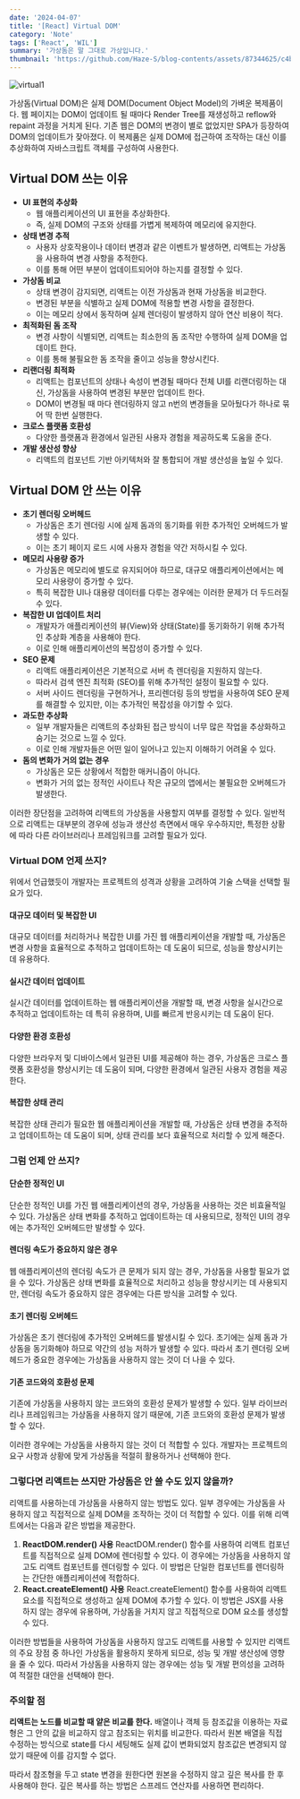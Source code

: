 ```yaml
---
date: '2024-04-07'
title: '[React] Virtual DOM'
category: 'Note'
tags: ['React', 'WIL']
summary: '가상돔은 말 그대로 가상입니다.'
thumbnail: 'https://github.com/Haze-S/blog-contents/assets/87344625/c4b6f98d-0a52-43e6-a82b-56b26889d453'
---
```


![virtual1](https://github.com/Haze-S/blog-contents/assets/87344625/c4b6f98d-0a52-43e6-a82b-56b26889d453)

가상돔(Virtual DOM)은 실제 DOM(Document Object Model)의 가벼운 복제품이다. 웹 페이지는 DOM이 업데이트 될 때마다 Render Tree를 재생성하고 reflow와 repaint 과정을 거치게 된다. 기존 웹은 DOM의 변경이 별로 없었지만 SPA가 등장하여 DOM의 업데이트가 잦아졌다.
이 복제품은 실제 DOM에 접근하여 조작하는 대신 이를 추상화하여 자바스크립트 객체를 구성하여 사용한다.

## Virtual DOM 쓰는 이유

- **UI 표현의 추상화**
  - 웹 애플리케이션의 UI 표현을 추상화한다.
  - 즉, 실제 DOM의 구조와 상태를 가볍게 복제하여 메모리에 유지한다.
- **상태 변경 추적**
  - 사용자 상호작용이나 데이터 변경과 같은 이벤트가 발생하면, 리액트는 가상돔을 사용하여 변경 사항을 추적한다.
  - 이를 통해 어떤 부분이 업데이트되어야 하는지를 결정할 수 있다.
- **가상돔 비교**
  - 상태 변경이 감지되면, 리액트는 이전 가상돔과 현재 가상돔을 비교한다.
  - 변경된 부분을 식별하고 실제 DOM에 적용할 변경 사항을 결정한다.
  - 이는 메모리 상에서 동작하며 실제 렌더링이 발생하지 않아 연산 비용이 적다.
- **최적화된 돔 조작**
  - 변경 사항이 식별되면, 리액트는 최소한의 돔 조작만 수행하여 실제 DOM을 업데이트 한다.
  - 이를 통해 불필요한 돔 조작을 줄이고 성능을 향상시킨다.
- **리랜더링 최적화**
  - 리액트는 컴포넌트의 상태나 속성이 변경될 때마다 전체 UI를 리랜더링하는 대신, 가상돔을 사용하여 변경된 부분만 업데이트 한다.
  - DOM이 변경될 때 마다 렌더링하지 않고 n번의 변경들을 모아뒀다가 하나로 묶어 딱 한번 실행한다.
- **크로스 플랫폼 호환성**
  - 다양한 플랫폼과 환경에서 일관된 사용자 경험을 제공하도록 도움을 준다.
- **개발 생산성 향상**
  - 리액트의 컴포넌트 기반 아키텍처와 잘 통합되어 개발 생산성을 높일 수 있다.

## Virtual DOM 안 쓰는 이유

- **초기 렌더링 오버헤드**
  - 가상돔은 초기 렌더링 시에 실제 돔과의 동기화를 위한 추가적인 오버헤드가 발생할 수 있다.
  - 이는 초기 페이지 로드 시에 사용자 경험을 약간 저하시킬 수 있다.
- **메모리 사용량 증가**
  - 가상돔은 메모리에 별도로 유지되어야 하므로, 대규모 애플리케이션에서는 메모리 사용량이 증가할 수 있다.
  - 특히 복잡한 UI나 대용량 데이터를 다루는 경우에는 이러한 문제가 더 두드러질 수 있다.
- **복잡한 UI 업데이트 처리**
  - 개발자가 애플리케이션의 뷰(View)와 상태(State)를 동기화하기 위해 추가적인 추상화 계층을 사용해야 한다.
  - 이로 인해 애플리케이션의 복잡성이 증가할 수 있다.
- **SEO 문제**
  - 리액트 애플리케이션은 기본적으로 서버 측 렌더링을 지원하지 않는다.
  - 따라서 검색 엔진 최적화 (SEO)를 위해 추가적인 설정이 필요할 수 있다.
  - 서버 사이드 렌더링을 구현하거나, 프리렌더링 등의 방법을 사용하여 SEO 문제를 해결할 수 있지만, 이는 추가적인 복잡성을 야기할 수 있다.
- **과도한 추상화**
  - 일부 개발자들은 리액트의 추상화된 접근 방식이 너무 많은 작업을 추상화하고 숨기는 것으로 느낄 수 있다.
  - 이로 인해 개발자들은 어떤 일이 일어나고 있는지 이해하기 어려울 수 있다.
- **돔의 변화가 거의 없는 경우**
  - 가상돔은 모든 상황에서 적합한 매커니즘이 아니다.
  - 변화가 거의 없는 정적인 사이트나 작은 규모의 앱에서는 불필요한 오버헤드가 발생한다.

이러한 장단점을 고려하여 리액트의 가상돔을 사용할지 여부를 결정할 수 있다. 일반적으로 리액트는 대부분의 경우에 성능과 생산성 측면에서 매우 우수하지만, 특정한 상황에 따라 다른 라이브러리나 프레임워크를 고려할 필요가 있다.

### Virtual DOM 언제 쓰지?

위에서 언급했듯이 개발자는 프로젝트의 성격과 상황을 고려하여 기술 스택을 선택할 필요가 있다.

#### 대규모 데이터 및 복잡한 UI

대규모 데이터를 처리하거나 복잡한 UI를 가진 웹 애플리케이션을 개발할 때, 가상돔은 변경 사항을 효율적으로 추적하고 업데이트하는 데 도움이 되므로, 성능을 향상시키는 데 유용하다.

#### 실시간 데이터 업데이트

실시간 데이터를 업데이트하는 웹 애플리케이션을 개발할 때, 변경 사항을 실시간으로 추적하고 업데이트하는 데 특히 유용하며, UI를 빠르게 반응시키는 데 도움이 된다.

#### 다양한 환경 호환성

다양한 브라우저 및 디바이스에서 일관된 UI를 제공해야 하는 경우, 가상돔은 크로스 플랫폼 호환성을 향상시키는 데 도움이 되며, 다양한 환경에서 일관된 사용자 경험을 제공한다.

#### 복잡한 상태 관리

복잡한 상태 관리가 필요한 웹 애플리케이션을 개발할 때, 가상돔은 상태 변경을 추적하고 업데이트하는 데 도움이 되며, 상태 관리를 보다 효율적으로 처리할 수 있게 해준다.

### 그럼 언제 안 쓰지?

#### 단순한 정적인 UI

단순한 정적인 UI를 가진 웹 애플리케이션의 경우, 가상돔을 사용하는 것은 비효율적일 수 있다. 가상돔은 상태 변화를 추적하고 업데이트하는 데 사용되므로, 정적인 UI의 경우에는 추가적인 오버헤드만 발생할 수 있다.

#### 렌더링 속도가 중요하지 않은 경우

웹 애플리케이션의 렌더링 속도가 큰 문제가 되지 않는 경우, 가상돔을 사용할 필요가 없을 수 있다. 가상돔은 상태 변화를 효율적으로 처리하고 성능을 향상시키는 데 사용되지만, 렌더링 속도가 중요하지 않은 경우에는 다른 방식을 고려할 수 있다.

#### 초기 렌더링 오버헤드

가상돔은 초기 렌더링에 추가적인 오버헤드를 발생시킬 수 있다. 초기에는 실제 돔과 가상돔을 동기화해야 하므로 약간의 성능 저하가 발생할 수 있다. 따라서 초기 렌더링 오버헤드가 중요한 경우에는 가상돔을 사용하지 않는 것이 더 나을 수 있다.

#### 기존 코드와의 호환성 문제

기존에 가상돔을 사용하지 않는 코드와의 호환성 문제가 발생할 수 있다. 일부 라이브러리나 프레임워크는 가상돔을 사용하지 않기 때문에, 기존 코드와의 호환성 문제가 발생할 수 있다.

이러한 경우에는 가상돔을 사용하지 않는 것이 더 적합할 수 있다. 개발자는 프로젝트의 요구 사항과 상황에 맞게 가상돔을 적절히 활용하거나 선택해야 한다.

### 그렇다면 리액트는 쓰지만 가상돔은 안 쓸 수도 있지 않을까?

리액트를 사용하는데 가상돔을 사용하지 않는 방법도 있다. 일부 경우에는 가상돔을 사용하지 않고 직접적으로 실제 DOM을 조작하는 것이 더 적합할 수 있다. 이를 위해 리액트에서는 다음과 같은 방법을 제공한다.

1. **ReactDOM.render() 사용**
   ReactDOM.render() 함수를 사용하여 리액트 컴포넌트를 직접적으로 실제 DOM에 렌더링할 수 있다. 이 경우에는 가상돔을 사용하지 않고도 리액트 컴포넌트를 렌더링할 수 있다. 이 방법은 단일한 컴포넌트를 렌더링하는 간단한 애플리케이션에 적합하다.
2. **React.createElement() 사용**
   React.createElement() 함수를 사용하여 리액트 요소를 직접적으로 생성하고 실제 DOM에 추가할 수 있다. 이 방법은 JSX를 사용하지 않는 경우에 유용하며, 가상돔을 거치지 않고 직접적으로 DOM 요소를 생성할 수 있다.

이러한 방법들을 사용하여 가상돔을 사용하지 않고도 리액트를 사용할 수 있지만 리액트의 주요 장점 중 하나인 가상돔을 활용하지 못하게 되므로, 성능 및 개발 생산성에 영향을 줄 수 있다. 따라서 가상돔을 사용하지 않는 경우에는 성능 및 개발 편의성을 고려하여 적절한 대안을 선택해야 한다.

### 주의할 점

**리액트는 노드를 비교할 때 얕은 비교를 한다.**
배열이나 객체 등 참조값을 이용하는 자료형은 그 안의 값을 비교하지 않고 참조되는 위치를 비교한다. 따라서 원본 배열을 직접 수정하는 방식으로 state를 다시 세팅해도 실제 값이 변화되었지 참조값은 변경되지 않았기 때문에 이를 감지할 수 없다.

따라서 참조형을 두고 state 변경을 원한다면 원본을 수정하지 않고 깊은 복사를 한 후 사용해야 한다. 깊은 복사를 하는 방법은 스프레드 연산자를 사용하면 편리하다.
